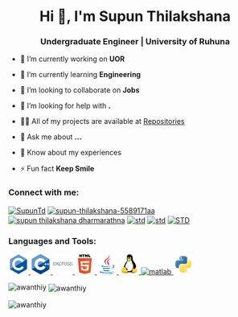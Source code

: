 <h1 align="center">Hi 👋, I'm Supun Thilakshana</h1>
<h3 align="center">Undergraduate Engineer | University of Ruhuna</h3>

- 🔭 I’m currently working on **UOR**

- 🌱 I’m currently learning **Engineering**

- 👯 I’m looking to collaborate on **Jobs**

- 🤝 I’m looking for help with **.**

- 👨‍💻 All of my projects are available at [Repositories](https://github.com/SupunTd?tab=repositories)

- 💬 Ask me about **...**

- 📄 Know about my experiences 

- ⚡ Fun fact **Keep Smile**

<h3 align="left">Connect with me:</h3>
<p align="left">
<a href="https://twitter.com/std" target="blank"><img align="center" src="https://raw.githubusercontent.com/rahuldkjain/github-profile-readme-generator/master/src/images/icons/Social/twitter.svg" alt="SupunTd" height="30" width="40" /></a>
<a href="https://linkedin.com/in/std" target="blank"><img align="center" src="https://raw.githubusercontent.com/rahuldkjain/github-profile-readme-generator/master/src/images/icons/Social/linked-in-alt.svg" alt="supun-thilakshana-5589171aa" height="30" width="40" /></a>
<a href="https://fb.com/supun thilakshana" target="blank"><img align="center" src="https://raw.githubusercontent.com/rahuldkjain/github-profile-readme-generator/master/src/images/icons/Social/facebook.svg" alt="supun thilakshana dharmarathna" height="30" width="40" /></a>
<a href="https://instagram.com/std" target="blank"><img align="center" src="https://raw.githubusercontent.com/rahuldkjain/github-profile-readme-generator/master/src/images/icons/Social/instagram.svg" alt="std" height="30" width="40" /></a>
<a href="https://www.youtube.com/c/std" target="blank"><img align="center" src="https://raw.githubusercontent.com/rahuldkjain/github-profile-readme-generator/master/src/images/icons/Social/youtube.svg" alt="std" height="30" width="40" /></a>
<a href="https://discord.gg/STD" target="blank"><img align="center" src="https://raw.githubusercontent.com/rahuldkjain/github-profile-readme-generator/master/src/images/icons/Social/discord.svg" alt="STD" height="30" width="40" /></a>
</p>

<h3 align="left">Languages and Tools:</h3>
<p align="left"> <a href="https://www.cprogramming.com/" target="_blank"> <img src="https://raw.githubusercontent.com/devicons/devicon/master/icons/c/c-original.svg" alt="c" width="40" height="40"/>
 </a> <a href="https://www.w3schools.com/cpp/" target="_blank"> <img src="https://raw.githubusercontent.com/devicons/devicon/master/icons/cplusplus/cplusplus-original.svg" alt="cplusplus" width="40" height="40"/> </a> <a href="https://expressjs.com" target="_blank"> <img src="https://raw.githubusercontent.com/devicons/devicon/master/icons/express/express-original-wordmark.svg" alt="express" width="40" height="40"/> </a> <a href="https://www.w3.org/html/" target="_blank"> <img src="https://raw.githubusercontent.com/devicons/devicon/master/icons/html5/html5-original-wordmark.svg" alt="html5" width="40" height="40"/> </a> <a href="https://www.java.com" target="_blank"> <img src="https://raw.githubusercontent.com/devicons/devicon/master/icons/java/java-original.svg" alt="java" width="40" height="40"/> </a> <a href="https://www.linux.org/" target="_blank"> <img src="https://raw.githubusercontent.com/devicons/devicon/master/icons/linux/linux-original.svg" alt="linux" width="40" height="40"/> </a> <a href="https://www.mathworks.com/" target="_blank"> <img src="https://upload.wikimedia.org/wikipedia/commons/2/21/Matlab_Logo.png" alt="matlab" width="40" height="40"/> </a> <a href="https://www.python.org" target="_blank"> <img src="https://raw.githubusercontent.com/devicons/devicon/master/icons/python/python-original.svg" alt="python" width="40" height="40"/> </a> </p>



 <p><img align="left" src="https://github-readme-stats.vercel.app/api/top-langs?username=SupunTd&show_icons=true&locale=en&layout=compact" alt="awanthiy" /></p>

<p>&nbsp;<img align="center" src="https://github-readme-stats.vercel.app/api?username=SupunTd&show_icons=true&locale=en" alt="awanthiy" /></p>

<p><img align="center" src="https://github-readme-streak-stats.herokuapp.com/?user=SupunTd&" alt="awanthiy" /></p>
